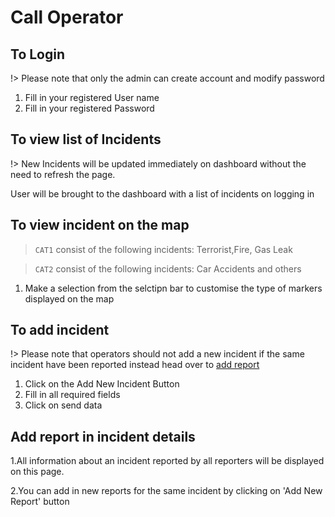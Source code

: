 
# Call Operator

## To Login

!> Please note that only the admin can create account and modify password

1. Fill in your registered User name
2. Fill in your registered Password

## To view list of Incidents

!> New Incidents will be updated immediately on dashboard without the need to refresh the page.

User will be brought to the dashboard with a list of incidents on logging in

## To view incident on the map

> `CAT1` consist of the following incidents: Terrorist,Fire, Gas Leak

> `CAT2` consist of the following incidents: Car Accidents and others

1. Make a selection from the selctipn bar to customise the type of markers displayed on the map

## To add incident

!> Please note that operators should not add a new incident if the same incident have been reported instead head over to [add report](#Add-report-in-incident-details)

1. Click on the Add New Incident Button
2. Fill in all required fields
3. Click on send data

## Add report in incident details

1.All information about an incident reported by all reporters will be displayed on this page.

2.You can add in new reports for the same incident by clicking on 'Add New Report' button

